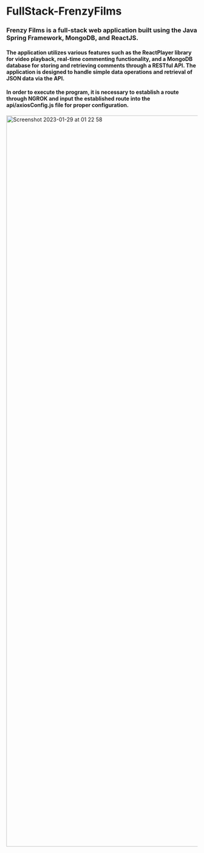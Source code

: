# FullStack-FrenzyFilms

### Frenzy Films is a full-stack web application built using the Java Spring Framework, MongoDB, and ReactJS.

#### The application utilizes various features such as the ReactPlayer library for video playback, real-time commenting functionality, and a MongoDB database for storing and retrieving comments through a RESTful API. The application is designed to handle simple data operations and retrieval of JSON data via the API.

#### In order to execute the program, it is necessary to establish a route through NGROK and input the established route into the api/axiosConfig.js file for proper configuration.

<img width="1920" alt="Screenshot 2023-01-29 at 01 22 58" src="https://user-images.githubusercontent.com/73366592/215300589-bd9105b0-579c-48d9-92ff-286cfd2eac05.png">


